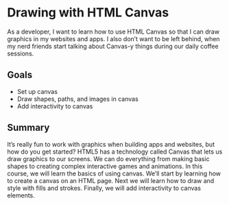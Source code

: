 # Drawing with HTML Canvas
As a developer, I want to learn how to use HTML Canvas so that I can draw graphics in my websites and apps. I also don’t want to be left behind, when my nerd friends start talking about Canvas-y things during our daily coffee sessions.

## Goals
- Set up canvas
- Draw shapes, paths, and images in canvas
- Add interactivity to canvas

## Summary
It’s really fun to work with graphics when building apps and websites, but how do you get started? HTML5 has a technology called Canvas that lets us draw graphics to our screens. We can do everything from making basic shapes to creating complex interactive games and animations. In this course, we will learn the basics of using canvas. We’ll start by learning how to create a canvas on an HTML page. Next we will learn how to draw and style with fills and strokes. Finally, we will add interactivity to canvas elements.
